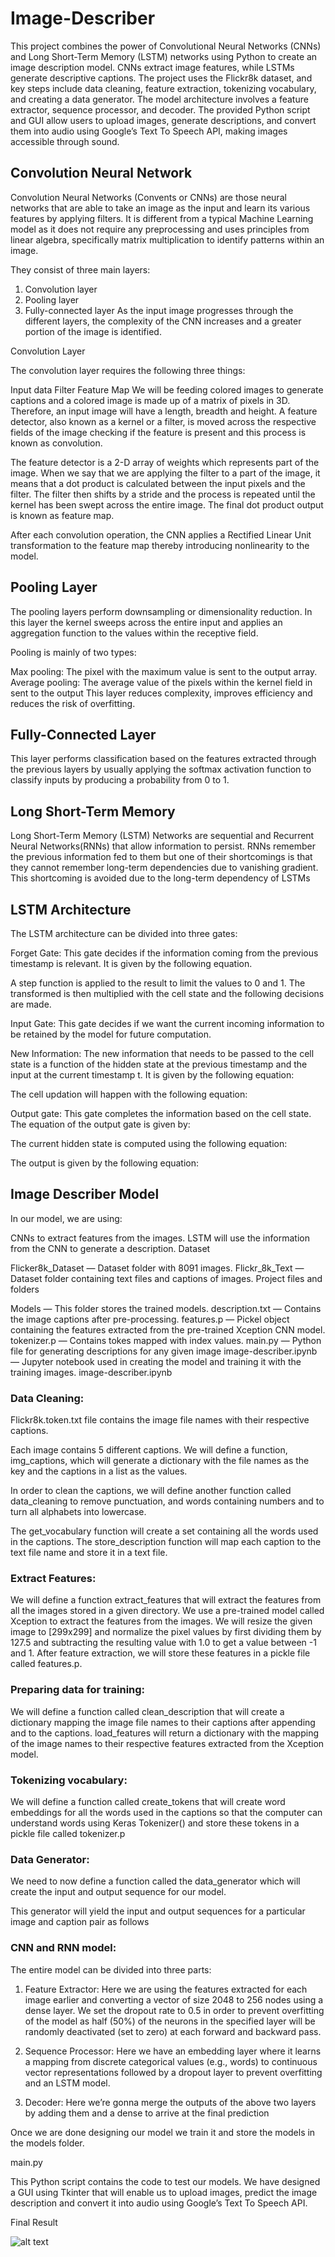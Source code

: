 # Image-Describer
This project combines the power of Convolutional Neural Networks (CNNs) and Long Short-Term Memory (LSTM) networks using Python to create an image description model. CNNs extract image features, while LSTMs generate descriptive captions. The project uses the Flickr8k dataset, and key steps include data cleaning, feature extraction, tokenizing vocabulary, and creating a data generator. The model architecture involves a feature extractor, sequence processor, and decoder. The provided Python script and GUI allow users to upload images, generate descriptions, and convert them into audio using Google’s Text To Speech API, making images accessible through sound.

## Convolution Neural Network
Convolution Neural Networks (Convents or CNNs) are those neural networks that are able to take an image as the input and learn its various features by applying filters. It is different from a typical Machine Learning model as it does not require any preprocessing and uses principles from linear algebra, specifically matrix multiplication to identify patterns within an image.

They consist of three main layers:

1) Convolution layer
2) Pooling layer
3) Fully-connected layer
As the input image progresses through the different layers, the complexity of the CNN increases and a greater portion of the image is identified.

Convolution Layer

The convolution layer requires the following three things:

Input data
Filter
Feature Map
We will be feeding colored images to generate captions and a colored image is made up of a matrix of pixels in 3D. Therefore, an input image will have a length, breadth and height. A feature detector, also known as a kernel or a filter, is moved across the respective fields of the image checking if the feature is present and this process is known as convolution.

The feature detector is a 2-D array of weights which represents part of the image. When we say that we are applying the filter to a part of the image, it means that a dot product is calculated between the input pixels and the filter. The filter then shifts by a stride and the process is repeated until the kernel has been swept across the entire image. The final dot product output is known as feature map.

After each convolution operation, the CNN applies a Rectified Linear Unit transformation to the feature map thereby introducing nonlinearity to the model.

## Pooling Layer

The pooling layers perform downsampling or dimensionality reduction. In this layer the kernel sweeps across the entire input and applies an aggregation function to the values within the receptive field.

Pooling is mainly of two types:

Max pooling: The pixel with the maximum value is sent to the output array.
Average pooling: The average value of the pixels within the kernel field in sent to the output
This layer reduces complexity, improves efficiency and reduces the risk of overfitting.

## Fully-Connected Layer

This layer performs classification based on the features extracted through the previous layers by usually applying the softmax activation function to classify inputs by producing a probability from 0 to 1.

## Long Short-Term Memory
Long Short-Term Memory (LSTM) Networks are sequential and Recurrent Neural Networks(RNNs) that allow information to persist. RNNs remember the previous information fed to them but one of their shortcomings is that they cannot remember long-term dependencies due to vanishing gradient. This shortcoming is avoided due to the long-term dependency of LSTMs

## LSTM Architecture

The LSTM architecture can be divided into three gates:

Forget Gate: This gate decides if the information coming from the previous timestamp is relevant. It is given by the following equation.


A step function is applied to the result to limit the values to 0 and 1. The transformed is then multiplied with the cell state and the following decisions are made.


Input Gate: This gate decides if we want the current incoming information to be retained by the model for future computation.


New Information: The new information that needs to be passed to the cell state is a function of the hidden state at the previous timestamp and the input at the current timestamp t. It is given by the following equation:

The cell updation will happen with the following equation:


Output gate: This gate completes the information based on the cell state. The equation of the output gate is given by:

The current hidden state is computed using the following equation:


The output is given by the following equation:



## Image Describer Model
In our model, we are using:

CNNs to extract features from the images.
LSTM will use the information from the CNN to generate a description.
Dataset

Flicker8k_Dataset — Dataset folder with 8091 images.
Flickr_8k_Text — Dataset folder containing text files and captions of images.
Project files and folders

Models — This folder stores the trained models.
description.txt — Contains the image captions after pre-processing.
features.p — Pickel object containing the features extracted from the pre-trained Xception CNN model.
tokenizer.p — Contains tokes mapped with index values.
main.py — Python file for generating descriptions for any given image
image-describer.ipynb — Jupyter notebook used in creating the model and training it with the training images.
image-describer.ipynb

### Data Cleaning:
Flickr8k.token.txt file contains the image file names with their respective captions.

Each image contains 5 different captions. We will define a function, img_captions, which will generate a dictionary with the file names as the key and the captions in a list as the values.

In order to clean the captions, we will define another function called data_cleaning to remove punctuation, and words containing numbers and to turn all alphabets into lowercase.

The get_vocabulary function will create a set containing all the words used in the captions. The store_description function will map each caption to the text file name and store it in a text file.

### Extract Features:
We will define a function extract_features that will extract the features from all the images stored in a given directory. We use a pre-trained model called Xception to extract the features from the images. We will resize the given image to [299x299] and normalize the pixel values by first dividing them by 127.5 and subtracting the resulting value with 1.0 to get a value between -1 and 1. After feature extraction, we will store these features in a pickle file called features.p.

### Preparing data for training:
We will define a function called clean_description that will create a dictionary mapping the image file names to their captions after appending <start> and <end> to the captions. load_features will return a dictionary with the mapping of the image names to their respective features extracted from the Xception model.

### Tokenizing vocabulary:
We will define a function called create_tokens that will create word embeddings for all the words used in the captions so that the computer can understand words using Keras Tokenizer() and store these tokens in a pickle file called tokenizer.p

### Data Generator:
We need to now define a function called the data_generator which will create the input and output sequence for our model.

This generator will yield the input and output sequences for a particular image and caption pair as follows


### CNN and RNN model:
The entire model can be divided into three parts:

1) Feature Extractor:
Here we are using the features extracted for each image earlier and converting a vector of size 2048 to 256 nodes using a dense layer. We set the dropout rate to 0.5 in order to prevent overfitting of the model as half (50%) of the neurons in the specified layer will be randomly deactivated (set to zero) at each forward and backward pass.

2) Sequence Processor:
Here we have an embedding layer where it learns a mapping from discrete categorical values (e.g., words) to continuous vector representations followed by a dropout layer to prevent overfitting and an LSTM model.

3) Decoder:
Here we’re gonna merge the outputs of the above two layers by adding them and a dense to arrive at the final prediction

Once we are done designing our model we train it and store the models in the models folder.

main.py

This Python script contains the code to test our models. We have designed a GUI using Tkinter that will enable us to upload images, predict the image description and convert it into audio using Google’s Text To Speech API.

Final Result

![alt text](https://miro.medium.com/v2/resize:fit:4800/format:webp/1*qWgOStNk6pejyiyyVJOR3A.png)


